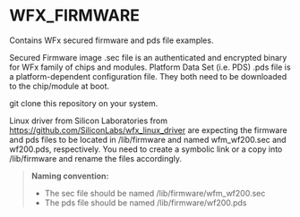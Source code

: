 # WFX_FIRMWARE

Contains WFx secured firmware and pds file examples.

Secured Firmware image .sec file is an authenticated and encrypted binary for WFx family of chips and modules.
Platform Data Set (i.e. PDS) .pds file is a platform-dependent configuration file. 
They both need to be downloaded to the chip/module at boot.

git clone this repository on your system.

Linux driver from Silicon Laboratories from https://github.com/SiliconLabs/wfx_linux_driver are expecting the firmware and pds files to be located in /lib/firmware and named wfm_wf200.sec and wf200.pds, respectively.
You need to create a symbolic link or a copy into /lib/firmware and rename the files accordingly.

> **Naming convention:**
> - The sec file should be named /lib/firmware/wfm_wf200.sec
> - The pds file should be named /lib/firmware/wf200.pds


